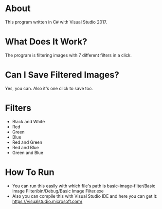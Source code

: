 # About
This program written in C# with Visual Studio 2017. 

# What Does It Work?
The program is filtering images with 7 different filters in a click.

# Can I Save Filtered Images?
Yes, you can. Also it's one click to save too.

# Filters
* Black and White
* Red
* Green
* Blue
* Red and Green
* Red and Blue
* Green and Blue

# How To Run
* You can run this easily with which file's path is basic-image-filter/Basic Image Filter/bin/Debug/Basic Image Filter.exe
* Also you can compile this with Visual Studio IDE and here you can get it: https://visualstudio.microsoft.com/
